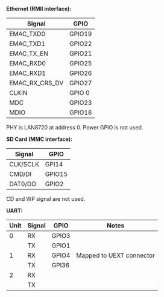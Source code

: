
**Ethernet (RMII interface):**

| Signal | GPIO |
|--------|------|
| EMAC_TXD0 | GPIO19 |
| EMAC_TXD1 | GPIO22 |
| EMAC_TX_EN | GPIO21 |
| EMAC_RXD0 | GPIO25 |
| EMAC_RXD1 | GPIO26 |
| EMAC_RX_CRS_DV | GPIO27 |
| CLKIN | GPIO 0 |
| MDC | GPIO23 |
| MDIO | GPIO18 |

PHY is LAN8720 at address 0. Power GPIO is not used.

**SD Card (MMC interface):**

| Signal | GPIO |
|--------|------|
| CLK/SCLK | GPI14 |
| CMD/DI | GPIO15 |
| DAT0/DO | GPIO2 |

CD and WP signal are not used.

**UART:**

| Unit | Signal | GPIO  | Notes |
|------|--------|-------|-------|
| 0    | RX     | GPIO3 | |
|      | TX     | GPIO1 | |
| 1    | RX     | GPIO4 | Mapped to UEXT connector |
|      | TX     | GPI36 | |
| 2    | RX     | | |
|      | TX     | | |